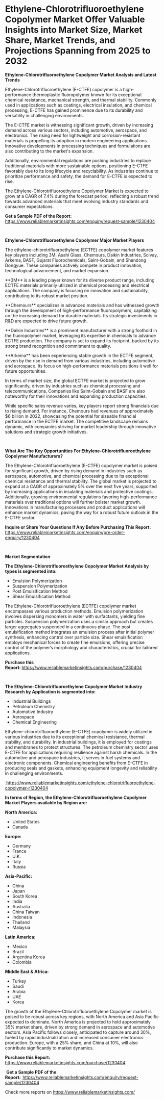 <p><h1>Ethylene-Chlorotrifluoroethylene Copolymer Market Offer Valuable Insights into Market Size, Market Share, Market Trends, and Projections Spanning from 2025 to 2032</h1></p><p><strong>Ethylene-Chlorotrifluoroethylene Copolymer Market Analysis and Latest Trends</strong></p>
<p><p>Ethylene-Chlorotrifluoroethylene (E-CTFE) copolymer is a high-performance thermoplastic fluoropolymer known for its exceptional chemical resistance, mechanical strength, and thermal stability. Commonly used in applications such as coatings, electrical insulation, and chemical processing, E-CTFE has gained prominence due to its durability and versatility in challenging environments.</p><p>The E-CTFE market is witnessing significant growth, driven by increasing demand across various sectors, including automotive, aerospace, and electronics. The rising need for lightweight and corrosion-resistant materials is propelling its adoption in modern engineering applications. Innovative developments in processing techniques and formulations are also contributing to the market's expansion.</p><p>Additionally, environmental regulations are pushing industries to replace traditional materials with more sustainable options, positioning E-CTFE favorably due to its long lifecycle and recyclability. As industries continue to prioritize performance and safety, the demand for E-CTFE is expected to rise.</p><p>The Ethylene-Chlorotrifluoroethylene Copolymer Market is expected to grow at a CAGR of 7.4% during the forecast period, reflecting a robust trend towards advanced materials that meet evolving industry standards and consumer expectations.</p></p>
<p><strong>Get a Sample PDF of the Report:&nbsp;</strong> <a href="https://www.reliablemarketinsights.com/enquiry/request-sample/1230404?utm_campaign=2118&utm_medium=2&utm_source=Github&utm_content=ia&utm_term=03022025&utm_id=ethylene-chlorotrifluoroethylene-copolymer">https://www.reliablemarketinsights.com/enquiry/request-sample/1230404</a></p>
<p>&nbsp;</p>
<p><strong>Ethylene-Chlorotrifluoroethylene Copolymer Major Market Players</strong></p>
<p><p>The ethylene-chlorotrifluoroethylene (ECTFE) copolymer market features key players including 3M, Asahi Glass, Chemours, Daikin Industries, Solvay, Arkema, BASF, Gujarat Fluorochemicals, Saint-Gobain, and Shandong Dongyue. These companies actively compete in product innovation, technological advancement, and market expansion.</p><p>**3M** is a leading player known for its diverse product range, including ECTFE materials primarily utilized in chemical processing and electrical applications. The company is focusing on innovation and sustainability, contributing to its robust market position.  </p><p>**Chemours** specializes in advanced materials and has witnessed growth through the development of high-performance fluoropolymers, capitalizing on the increasing demand for durable materials. Its strategic investments in R&D are expected to drive future growth.</p><p>**Daikin Industries** is a prominent manufacturer with a strong foothold in the fluoropolymer market, leveraging its expertise in chemicals to advance ECTFE production. The company is set to expand its footprint, backed by its strong brand recognition and commitment to quality.</p><p>**Arkema** has been experiencing stable growth in the ECTFE segment, driven by the rise in demand from various industries, including automotive and aerospace. Its focus on high-performance materials positions it well for future opportunities.</p><p>In terms of market size, the global ECTFE market is projected to grow significantly, driven by industries such as chemical processing and telecommunications. Companies like Saint-Gobain and BASF are also noteworthy for their innovations and expanding production capacities.</p><p>While specific sales revenue varies, key players report strong financials due to rising demand. For instance, Chemours had revenues of approximately $6 billion in 2022, showcasing the potential for sizeable financial performance in the ECTFE market. The competitive landscape remains dynamic, with companies striving for market leadership through innovative solutions and strategic growth initiatives.</p></p>
<p>&nbsp;</p>
<p><strong>What Are The Key Opportunities For Ethylene-Chlorotrifluoroethylene Copolymer Manufacturers?</strong></p>
<p><p>The Ethylene-Chlorotrifluoroethylene (E-CTFE) copolymer market is poised for significant growth, driven by rising demand in industries such as aerospace, automotive, and chemical processing due to its exceptional chemical resistance and thermal stability. The global market is projected to expand at a CAGR of approximately 5% over the next five years, supported by increasing applications in insulating materials and protective coatings. Additionally, growing environmental regulations favoring high-performance materials over traditional options will further bolster market growth. Innovations in manufacturing processes and product applications will enhance market dynamics, paving the way for a robust future outlook in the E-CTFE sector.</p></p>
<p><strong>Inquire or Share Your Questions If Any Before Purchasing This Report:</strong> <a href="https://www.reliablemarketinsights.com/enquiry/pre-order-enquiry/1230404?utm_campaign=2118&utm_medium=2&utm_source=Github&utm_content=ia&utm_term=03022025&utm_id=ethylene-chlorotrifluoroethylene-copolymer">https://www.reliablemarketinsights.com/enquiry/pre-order-enquiry/1230404</a></p>
<p>&nbsp;</p>
<p><strong>Market Segmentation</strong></p>
<p><strong>The Ethylene-Chlorotrifluoroethylene Copolymer Market Analysis by types is segmented into:</strong></p>
<p><ul><li>Emulsion Polymerization</li><li>Suspension Polymerization</li><li>Post Emulsification Method</li><li>Shear Emulsification Method</li></ul></p>
<p><p>The Ethylene-Chlorotrifluoroethylene (ECTFE) copolymer market encompasses various production methods. Emulsion polymerization involves dispersing monomers in water with surfactants, yielding fine particles. Suspension polymerization uses a similar approach but creates larger aggregates suspended in a continuous phase. The post emulsification method integrates an emulsion process after initial polymer synthesis, enhancing control over particle size. Shear emulsification employs mechanical forces to create fine emulsions, offering precise control of the polymer’s morphology and characteristics, crucial for tailored applications.</p></p>
<p><strong>Purchase this Report:&nbsp;</strong><a href="https://www.reliablemarketinsights.com/purchase/1230404?utm_campaign=2118&utm_medium=2&utm_source=Github&utm_content=ia&utm_term=03022025&utm_id=ethylene-chlorotrifluoroethylene-copolymer">https://www.reliablemarketinsights.com/purchase/1230404</a></p>
<p>&nbsp;</p>
<p><strong>The Ethylene-Chlorotrifluoroethylene Copolymer Market Industry Research by Application is segmented into:</strong></p>
<p><ul><li>Industrial Buildings</li><li>Petroleum Chemistry</li><li>Automotive Industry</li><li>Aerospace</li><li>Chemical Engineering</li></ul></p>
<p><p>Ethylene-chlorotrifluoroethylene (E-CTFE) copolymer is widely utilized in various industries due to its exceptional chemical resistance, thermal stability, and durability. In industrial buildings, it is employed for coatings and membranes to protect structures. The petroleum chemistry sector uses E-CTFE for applications requiring resilience against harsh chemicals. In the automotive and aerospace industries, it serves in fuel systems and electronic components. Chemical engineering benefits from E-CTFE in producing seals and gaskets, enhancing equipment longevity and reliability in challenging environments.</p></p>
<p><a href="https://www.reliablemarketinsights.com/ethylene-chlorotrifluoroethylene-copolymer-r1230404?utm_campaign=2118&utm_medium=2&utm_source=Github&utm_content=ia&utm_term=03022025&utm_id=ethylene-chlorotrifluoroethylene-copolymer">&nbsp;https://www.reliablemarketinsights.com/ethylene-chlorotrifluoroethylene-copolymer-r1230404</a></p>
<p><strong>In terms of Region, the Ethylene-Chlorotrifluoroethylene Copolymer Market Players available by Region are:</strong></p>
<p>
    <p> <strong> North America: </strong>
        <ul>
            <li>United States</li>
            <li>Canada</li>
        </ul>
        </p> 
    <p> <strong> Europe: </strong>
        <ul>
            <li>Germany</li>
            <li>France</li>
            <li>U.K.</li>
            <li>Italy</li>
            <li>Russia</li>
        </ul>
        </p> 
    <p> <strong> Asia-Pacific: </strong>
        <ul>
            <li>China</li>
            <li>Japan</li>
            <li>South Korea</li>
            <li>India</li>
            <li>Australia</li>
            <li>China Taiwan</li>
            <li>Indonesia</li>
            <li>Thailand</li>
            <li>Malaysia</li>
        </ul>
        </p> 
    <p> <strong> Latin America: </strong>
        <ul>
            <li>Mexico</li>
            <li>Brazil</li>
            <li>Argentina Korea</li>
            <li>Colombia</li>
        </ul>
        </p> 
    <p> <strong> Middle East & Africa: </strong>
        <ul>
            <li>Turkey</li>
            <li>Saudi</li>
            <li>Arabia</li>
            <li>UAE</li>
            <li>Korea</li>
        </ul>
    </p>
    </p>
<p><p>The growth of the Ethylene-Chlorotrifluoroethylene Copolymer market is poised to be robust across key regions, with North America and Asia Pacific expected to dominate. North America is projected to hold approximately 35% market share, driven by strong demand in aerospace and automotive sectors. Asia Pacific follows closely, anticipated to capture around 30%, fueled by rapid industrialization and increased consumer electronics production. Europe, with a 25% share, and China at 10%, will also contribute significantly to market dynamics.</p></p>
<p><strong>Purchase this Report: </strong><a href="https://www.reliablemarketinsights.com/purchase/1230404?utm_campaign=2118&utm_medium=2&utm_source=Github&utm_content=ia&utm_term=03022025&utm_id=ethylene-chlorotrifluoroethylene-copolymer">https://www.reliablemarketinsights.com/purchase/1230404</a></p>
<p>&nbsp;<strong>Get a Sample PDF of the Report:&nbsp;&nbsp;</strong><a href="https://www.reliablemarketinsights.com/enquiry/request-sample/1230404?utm_campaign=2118&utm_medium=2&utm_source=Github&utm_content=ia&utm_term=03022025&utm_id=ethylene-chlorotrifluoroethylene-copolymer">https://www.reliablemarketinsights.com/enquiry/request-sample/1230404</a></p>
<p><strong></strong></p>
<p>Check more reports on <a href="https://www.reliablemarketinsights.com/?utm_campaign=2118&utm_medium=2&utm_source=Github&utm_content=ia&utm_term=03022025&utm_id=ethylene-chlorotrifluoroethylene-copolymer">https://www.reliablemarketinsights.com/</a></p>